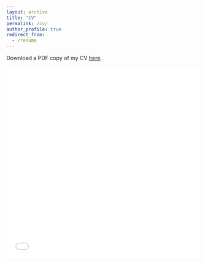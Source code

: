 ```yaml
---
layout: archive
title: "CV"
permalink: /cv/
author_profile: true
redirect_from:
  - /resume
---
```


Download a PDF copy of my CV [here](/files/LutzCV.pdf).

<iframe src="/files/LutzCV.pdf" width="100%" height="500" frameborder="no" border="0" marginwidth="0" marginheight="0"></iframe>

